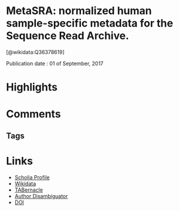 
MetaSRA: normalized human sample-specific metadata for the Sequence Read Archive.
=================================================================================
  
  [@wikidata:Q36378619]  
  
Publication date : 01 of September, 2017  

# Highlights

# Comments

## Tags

# Links
  
 * [Scholia Profile](https://scholia.toolforge.org/work/Q36378619)  
 * [Wikidata](https://www.wikidata.org/wiki/Q36378619)  
 * [TABernacle](https://tabernacle.toolforge.org/?#/tab/manual/Q36378619/P921%3BP4510)  
 * [Author Disambiguator](https://author-disambiguator.toolforge.org/work_item_oauth.php?id=Q36378619&batch_id=&match=1&author_list_id=&doit=Get+author+links+for+work)  
 * [DOI](https://doi.org/10.1093/BIOINFORMATICS/BTX334)  
